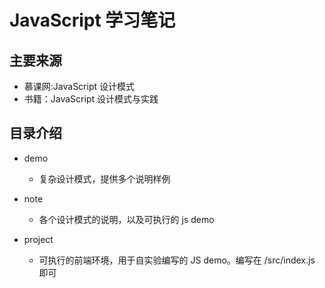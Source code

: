 # JavaScript 学习笔记

## 主要来源

- 慕课网:JavaScript 设计模式
- 书籍：JavaScript 设计模式与实践

## 目录介绍

- demo

  - 复杂设计模式，提供多个说明样例

- note

  - 各个设计模式的说明，以及可执行的 js demo

- project
  - 可执行的前端环境，用于自实验编写的 JS demo。编写在 /src/index.js 即可
